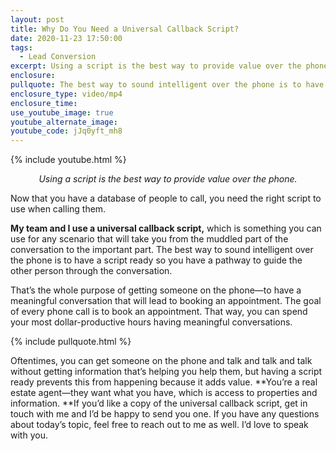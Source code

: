 ```yaml
---
layout: post
title: Why Do You Need a Universal Callback Script?
date: 2020-11-23 17:50:00
tags:
  - Lead Conversion
excerpt: Using a script is the best way to provide value over the phone.
enclosure:
pullquote: The best way to sound intelligent over the phone is to have a script ready.
enclosure_type: video/mp4
enclosure_time:
use_youtube_image: true
youtube_alternate_image:
youtube_code: jJq0yft_mh8
---
```


{% include youtube.html %}

<p style="text-align: center;"><em>Using a script is the best way to provide value over the phone.</em></p>

Now that you have a database of people to call, you need the right script to use when calling them.&nbsp;

**My team and I use a universal callback script,** which is something you can use for any scenario that will take you from the muddled part of the conversation to the important part. The best way to sound intelligent over the phone is to have a script ready so you have a pathway to guide the other person through the conversation.&nbsp;

That’s the whole purpose of getting someone on the phone—to have a meaningful conversation that will lead to booking an appointment. The goal of every phone call is to book an appointment. That way, you can spend your most dollar-productive hours having meaningful conversations.

{% include pullquote.html %}

Oftentimes, you can get someone on the phone and talk and talk and talk without getting information that’s helping you help them, but having a script ready prevents this from happening because it adds value. **You’re a real estate agent—they want what you have, which is access to properties and information.&nbsp;**If you’d like a copy of the universal callback script, get in touch with me and I’d be happy to send you one. If you have any questions about today’s topic, feel free to reach out to me as well. I’d love to speak with you.
